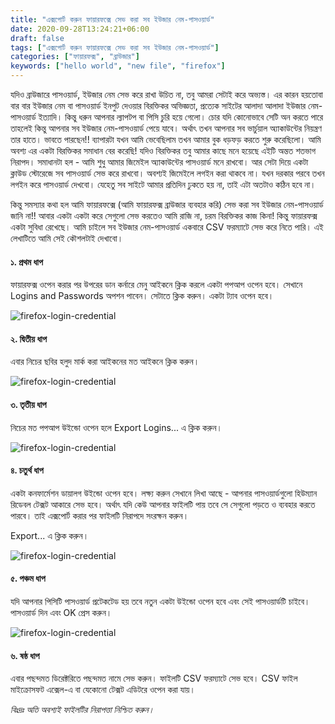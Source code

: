 ```yaml
---
title: "এক্সপোর্ট করুন ফায়ারফক্সে সেভ করা সব ইউজার নেম-পাসওয়ার্ড"
date: 2020-09-28T13:24:21+06:00
draft: false
tags: ["এক্সপোর্ট করুন ফায়ারফক্সে সেভ করা সব ইউজার নেম-পাসওয়ার্ড"]
categories: ["ফায়ারফক্স", "ব্রাউজার"]
keywords: ["hello world", "new file", "firefox"]
---
```


যদিও ব্রাউজারে পাসওয়ার্ড, ইউজার নেম সেভ করে রাখা উচিত না, তবু আমরা সেটাই করে অভ্যস্ত। এর কারন হয়তোবা বার বার ইউজার নেম বা পাসওয়ার্ড ইনপুট দেওয়ার বিরক্তিকর অভিজ্ঞতা, প্রত্যেক সাইটের আলাদা আলাদা ইউজার নেম-পাসওয়ার্ড ইত্যাদি। কিন্তু ধরুন আপনার ল্যাপটপ বা পিসি চুরি হয়ে গেলো। চোর যদি কোনোভাবে সেটি অন করতে পারে তাহলেই কিন্তু আপনার সব ইউজার নেম-পাসওয়ার্ড পেয়ে যাবে। অর্থাৎ তখন আপনার সব ভার্চুয়াল অ্যাকাউন্টের নিয়ন্ত্রণ তার হাতে। ভাবতে পারছেন!! ব্যাপারটা যখন আমি ভেবেছিলাম তখন আমার বুক ধড়ফড় করতে শুরু করেছিলো। আমি অবশ্য এর একটা বিরক্তিকর সমাধান বের করেছি! যদিও বিরক্তিকর তবু আমার কাছে মনে হয়েছে এইটি অন্তত শতভাগ নিরাপদ। সমাধানটা হল - আমি শুধু আমার জিমেইল অ্যাকাউন্টের পাসওয়ার্ড মনে রাখবো। আর সেটা দিয়ে একটা ক্লাউড স্টোরেজে সব পাসওয়ার্ড সেভ করে রাখবো। অবশ্যই জিমেইলে লগইন করা থাকবে না। যখন দরকার পরবে তখন লগইন করে পাসওয়ার্ড দেখবো। যেহেতু সব সাইটে আমার প্রতিদিন ঢুকতে হয় না, তাই এটা অতটাও কঠিন হবে না।

কিন্তু সমস্যার কথা হল আমি ফায়ারফক্সে (আমি ফায়ারফক্স ব্রাউজার ব্যবহার করি) সেভ করা সব ইউজার নেম-পাসওয়ার্ড জানি না!! আবার একটা একটা করে সেগুলো সেভ করতেও আমি রাজি না, চরম বিরক্তিকর কাজ কিনা! কিন্তু ফায়ারফক্স একটা সুবিধা রেখেছে। আমি চাইলে সব ইউজার নেম-পাসওয়ার্ড একবারে CSV ফরম্যাটে সেভ করে নিতে পারি। এই লেখাটিতে আমি সেই কৌশলটাই দেখাবো।

#### ১. প্রথম ধাপ
ফায়ারফক্স ওপেন করার পর উপরের ডান কর্নারে মেনু আইকনে ক্লিক করলে একটা পপআপ ওপেন হবে। সেখানে Logins and Passwords অপশন পাবেন। সেটাতে ক্লিক করুন। একটা ট্যাব ওপেন হবে।

![firefox-login-credential](/images/october20/firefox-login-info-2.jpg)

#### ২. দ্বিতীয় ধাপ
এবার নিচের ছবির হলুদ মার্ক করা আইকনের মত আইকনে ক্লিক করুন।

![firefox-login-credential](/images/october20/firefox-login-info-3.jpg)

#### ৩. তৃতীয় ধাপ
নিচের মত পপআপ উইন্ডো ওপেন হলে Export Logins... এ ক্লিক করুন।

![firefox-login-credential](/images/october20/firefox-login-info-4.jpg)

#### ৪. চতুর্থ ধাপ
একটা কনফার্মেশন ডায়ালগ উইন্ডো ওপেন হবে। লক্ষ্য করুন সেখানে লিখা আছে - আপনার পাসওয়ার্ডগুলো হিউম্যান রিডেবল টেক্সট আকারে সেভ হবে। অর্থাৎ যদি কেউ আপনার ফাইলটি পায় তবে সে সেগুলো পড়তে ও ব্যবহার করতে পারবে। তাই এক্সপোর্ট করার পর ফাইলটি নিরাপদে সংরক্ষন করুন।

Export... এ ক্লিক করুন।

![firefox-login-credential](/images/october20/firefox-login-info-6.jpg)

#### ৫. পঞ্চম ধাপ
যদি আপনার পিসিটি পাসওয়ার্ড প্রটেকটেড হয় তবে নতুন একটা উইন্ডো ওপেন হবে এবং সেই পাসওয়ার্ডটি চাইবে। পাসওয়ার্ড দিন এবং OK প্রেস করুন।

![firefox-login-credential](/images/october20/firefox-login-info-7.jpg)

#### ৬. ষষ্ঠ ধাপ
এবার পছন্দমত ডিরেক্টরিতে  পছন্দমত নামে সেভ করুন। ফাইলটি CSV ফরম্যাটে সেভ হবে। CSV ফাইল মাইক্রোসফট এক্সেল-এ বা যেকোনো টেক্সট এডিটরে ওপেন করা যায়।

*বিঃদ্রঃ অতি অবশ্যই ফাইলটির নিরাপত্তা নিশ্চিত করুন।*